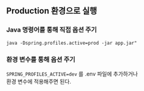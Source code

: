 ## Production 환경으로 실행

### Java 명령어를 통해 직접 옵션 주기
`java -Dspring.profiles.active=prod -jar app.jar"`

### 환경 변수를 통해 옵션 주기
`SPRING_PROFILES_ACTIVE=dev` 를 .env 파일에 추가하거나  
환경 변수에 적용해주면 된다.
